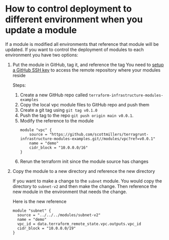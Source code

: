 # How to control deployment to different environment when you update a module

If a module is modified all environments that reference that module will be updated. If you want to control the deployment of modules to each environment you have two options:


1. Put the module in GitHub, tag it, and reference the tag
  You need to [setup a GitHub SSH key](#github-ssh) to access the remote repository where your modules reside
  
    Steps:
      1. Create a new GitHub repo called `terraform-infrastructure-modules-examples` 
      2. Copy the local vpc module files to GitHub repo and push them
      3. Create a git tag using `git tag v0.1.0` 
      4. Push the tag to the repo `git push origin main v0.0.1`.  
      5. Modify the reference to the module
          ```
          module "vpc" {
              source = "https://github.com/scottmillers/terragrunt-infrastructure-modules-examples.git//modules/vpc?ref=v0.0.1"
              name = "demo"
              cidr_block = "10.0.0.0/16"
          }
          ```
      6. Rerun the terraform init since the module source has changes



2. Copy the module to a new directory and reference the new directory

    If you want to make a change to the `subnet` module. You would copy the directory to `subnet-v2` and then make the change.  Then reference the new module in the environment that needs the change.

    Here is the new reference

    ```
    module "subnet" {
      source = "../../../modules/subnet-v2"
      name = "demo"
      vpc_id = data.terraform_remote_state.vpc.outputs.vpc_id
      cidr_block = "10.0.0.0/19"
    }
    ```

